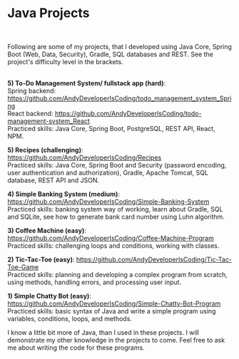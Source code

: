 # Java Projects

<br/>

Following are some of my projects, that I developed using Java Core, Spring Boot (Web, Data, Security), Gradle, SQL databases and REST. See the project's difficulty level in the brackets. <br/>
<br/>


**5) To-Do Management System/ fullstack app (hard)**: <br/>
Spring backend: https://github.com/AndyDeveloperIsCoding/todo_management_system_Spring <br/>
React backend: https://github.com/AndyDeveloperIsCoding/todo-management-system_React <br/>
Practiced skills: Java Core, Spring Boot, PostgreSQL, REST API, React, NPM.

**5) Recipes (challenging)**: https://github.com/AndyDeveloperIsCoding/Recipes <br/>
Practiced skills: Java Core, Spring Boot and Security (password encoding, user authentication and authorization), Gradle, Apache Tomcat, SQL database, REST API and JSON.

**4) Simple Banking System (medium)**: https://github.com/AndyDeveloperIsCoding/Simple-Banking-System <br/>
Practiced skills: banking system way of working, learn about Gradle, SQL and SQLite, see how to generate bank card number using Luhn algorithm.

**3) Coffee Machine (easy)**: https://github.com/AndyDeveloperIsCoding/Coffee-Machine-Program <br/>
Practiced skills: challenging loops and conditions, working with classes.

**2) Tic-Tac-Toe (easy)**: https://github.com/AndyDeveloperIsCoding/Tic-Tac-Toe-Game <br/>
Practiced skills: planning and developing a complex program from scratch, using methods, handling errors, and processing user input.

**1) Simple Chatty Bot (easy)**: https://github.com/AndyDeveloperIsCoding/Simple-Chatty-Bot-Program <br/>
Practiced skills: basic syntax of Java and write a simple program using variables, conditions, loops, and methods.

I know a little bit more of Java, than I used in these projects. I will demonstrate my other knowledge in the projects to come.
Feel free to ask me about writing the code for these programs. <br/><br/>

